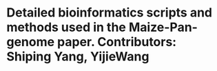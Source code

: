 # Detailed bioinformatics scripts and methods used in the Maize-Pan-genome paper. Contributors: Shiping Yang, YijieWang
